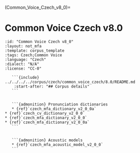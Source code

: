 
(Common_Voice_Czech_v8_0)=
# Common Voice Czech v8.0

``````{corpus} Common Voice Czech v8.0
:id: "Common Voice Czech v8_0"
:layout: not_mfa
:template: corpus_template
:tags: Czech;Common Voice
:language: "Czech"
:dialect: "N/A"
:license: "CC-0"

   ```{include} ../../../../corpus/czech/common_voice_czech/8.0/README.md
    :start-after: "## Corpus details"
   ```


   ```{admonition} Pronunciation dictionaries
   * {ref}`czech_mfa_dictionary_v2_0_0a`
* {ref}`czech_cv_dictionary_v2_0_0`
* {ref}`czech_mfa_dictionary_v2_0_0`
* {ref}`czech_mfa_dictionary_v2_0_0a`
   ```


   ```{admonition} Acoustic models
   * {ref}`czech_mfa_acoustic_model_v2_0_0`
   ```
``````
